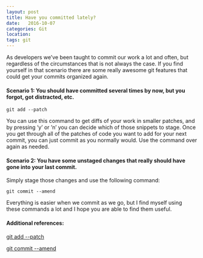 ```yaml
---
layout: post
title: Have you committed lately?
date:   2016-10-07
categories: Git
location:
tags: git
---
```


As developers we’ve been taught to commit our work a lot and often, but regardless of the circumstances that is not always the case. If you find yourself in that scenario there are some really awesome git features that could get your commits organized again. 

#### Scenario 1: You should have committed several times by now, but you forgot, got distracted, etc. 

`git add --patch`

You can use this command to get diffs of your work in smaller patches, and by  pressing ‘y’ or ’n’ you can decide which of those snippets to stage. Once you get through all of the patches of code you want to add for your next commit, you can just commit as you normally would. Use the command over again as needed. 

#### Scenario 2: You have some unstaged changes that really should have gone into your last commit. 

Simply stage those changes and use the following command:

`git commit --amend`




Everything is easier when we commit as we go, but I find myself using these commands a lot and I hope you are able to find them useful.

#### Additional references: 

[git add --patch]("https://git-scm.com/docs/git-add")

[git commit --amend]("https://help.github.com/articles/changing-a-commit-message/")

